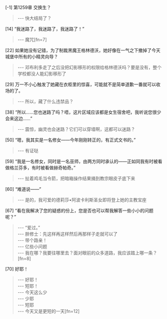 
[-1] 第1259章 交换生？
>--- 快大结局了？<br>

[14] “我迷路了，我迷路了，我迷路了！”
>--- 魔咒[fn=7]<br>

[22] 如果她没有记错，为了制裁黑魔王格林德沃，她好像在一气之下撤掉了今天城堡中所有的小精灵向导？
>--- 邓布利多走了之后没把幻影移形的权限给格林德沃吗？要是没有，整个学校都没人能幻影移形了<br>

[29] 万一不小心触发了她藏在衣柜里的惊喜，可能就不是简单道歉一番就可以收场的了。
>--- 所以，藏了什么违禁品？<br>

[38] “所以……您也迷路了吗？唔，这片区域应该都是女生宿舍吧，我听说您很少会来这边……”
>--- 震惊，幽灵也会迷路？它们可以穿墙啊，这都可以迷路？<br>

[50] “嗯，我其实是一名修女——今年刚刚转正的，有正式文书的。”
>--- 有证哒<br>

[59] “我是一名修女，同时是一名巫师，由两方同时承认的——正如同我有时被看做格兰芬多，有时被看做赫奇帕奇。”
>--- 扯着鸡毛当令箭，把暗箱操作结果捅到教宗眼皮子底下来<br>

[60] “难道说——”
>--- 是的，我可爱的德莉莎•阿波卡利斯圣女即将登上她的主教宝座<br>

[67] “看在我解决了您的疑惑的份上，您是否也可以帮我解答一些小小的问题呢？”
>--- “爱过。”<br>
>--- 胖修士：先这样再这样然后再那样子走就可以了<br>
>--- 带个路亲！<br>
>--- 亿些小问题<br>
>--- 我在哪？我要往哪里去？面对眼前的众多道路，我应该踏上哪一条？[fn=8]<br>

[70] 好耶！
>--- 好耶！<br>
>--- 短耶！<br>
>--- 今天这么少<br>
>--- 少耶<br>
>--- 短耶<br>
>--- 今天又是更短的一天[fn=12]<br>
